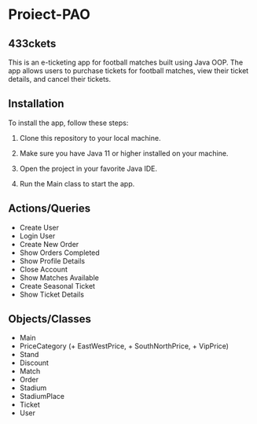 # Proiect-PAO
## 433ckets
This is an e-ticketing app for football matches built using Java OOP. The app allows users to purchase tickets for football matches, view their ticket details, and cancel their tickets.

## Installation
To install the app, follow these steps:


1. Clone this repository to your local machine.

2. Make sure you have Java 11 or higher installed on your machine.

3. Open the project in your favorite Java IDE.

4. Run the Main class to start the app.

## Actions/Queries

- Create User
- Login User
- Create New Order
- Show Orders Completed
- Show Profile Details
- Close Account
- Show Matches Available
- Create Seasonal Ticket
- Show Ticket Details

## Objects/Classes

- Main
- PriceCategory (+ EastWestPrice, + SouthNorthPrice, + VipPrice)
- Stand
- Discount
- Match
- Order
- Stadium
- StadiumPlace
- Ticket
- User
